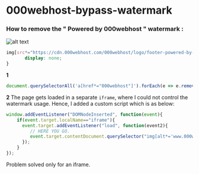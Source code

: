 # 000webhost-bypass-watermark

### How to remove the " Powered by 000webhost " watermark :

![alt text](https://cdn.000webhost.com/000webhost/logo/footer-powered-by-000webhost-white2.png)

```css
img[src*="https://cdn.000webhost.com/000webhost/logo/footer-powered-by-000webhost-white2.png"] {
       display: none;
}
```

**1**

```javascript
document.querySelectorAll('a[href*="000webhost"]').forEach(e => e.remove());
```

**2**
The page gets loaded in a separate `iframe`, where I could not control the watermark usage. Hence, I added a custom script which is as below:

```javascript
window.addEventListener("DOMNodeInserted", function(event){
    if(event.target.localName=="iframe"){
      event.target.addEventListener("load", function(event2){
         // HERE YOU GO.
         event.target.contentDocument.querySelector("img[alt*='www.000webhost.com']").style.cssText = "display: none;";
      });
    }
});
```
Problem solved only for an iframe.
